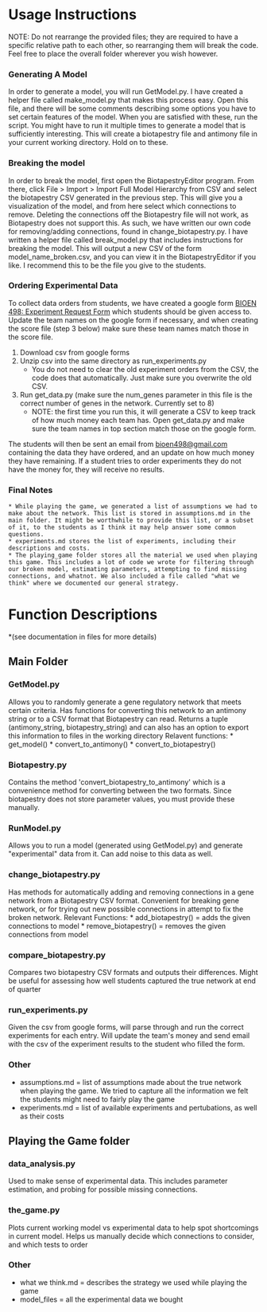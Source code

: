# Usage Instructions
NOTE: Do not rearrange the provided files; they are required to have a specific relative path to each other, so
rearranging them will break the code. Feel free to place the overall folder wherever you wish however.

### Generating A Model
In order to generate a model, you will run GetModel.py. I have created a helper file called make_model.py that makes this process easy.
Open this file, and there will be some comments describing some options you have to set certain features of the model. When you are satisfied
with these, run the script. You might have to run it multiple times to generate a model that is sufficiently interesting. This will create a
biotapestry file and antimony file in your current working directory. Hold on to these.

### Breaking the model
In order to break the model, first open the BiotapestryEditor program. From there, click File > Import > Import Full Model Hierarchy from CSV and select the
biotapestry CSV generated in the previous step. This will give you a visualization of the model, and from here select which connections to remove.
Deleting the connections off the Biotapestry file will not work, as Biotapestry does not support this. As such, we have written our own code for
removing/adding connections, found in change_biotapestry.py. I have written a helper file called break_model.py that includes instructions for 
breaking the model. This will output a new CSV of the form model_name_broken.csv, and you can view it in the BiotapestryEditor if you like.
I recommend this to be the file you give to the students.


### Ordering Experimental Data
To collect data orders from students, we have created a google form [BIOEN 498: Experiment Request Form](https://docs.google.com/forms/d/1OFsoRf8hEJw4d3bpdQHlR1wrq_fUVGD6PmKRf3d1TdY) which students should be given access to. 
Update the team names on the google form if necessary, and when creating the score file (step 3 below) make sure these team names match those in the score file.

1. Download csv from google forms
2. Unzip csv into the same directory as run_experiments.py
	* You do not need to clear the old experiment orders from the CSV, the code does that automatically. Just make sure you overwrite the old CSV.
3. Run get_data.py (make sure the num_genes parameter in this file is the correct number of genes in the network. Currently set to 8)  
	* NOTE: the first time you run this, it will generate a CSV to keep track of how much money each team has. Open get_data.py and make sure the team names in top section match those on the google form.

The students will then be sent an email from bioen498@gmail.com containing the data they have ordered, and an update on
how much money they have remaining. If a student tries to order experiments they do not have the money for, they will receive no results.


### Final Notes
	* While playing the game, we generated a list of assumptions we had to make about the network. This list is stored in assumptions.md in the main folder. It might be worthwhile to provide this list, or a subset of it, to the students as I think it may help answer some common questions.
	* experiments.md stores the list of experiments, including their descriptions and costs.
	* The playing_game folder stores all the material we used when playing this game. This includes a lot of code we wrote for filtering through our broken model, estimating parameters, attempting to find missing connections, and whatnot. We also included a file called "what we think" where we documented our general strategy.


# Function Descriptions
*(see documentation in files for more details)

## Main Folder

### GetModel.py
Allows you to randomly generate a gene regulatory network that meets certain criteria. Has functions for converting this network to an antimony string or to a 
CSV format that Biotapestry can read. Returns a tuple (antimony_string, biotapestry_string) and can also has an option to export this information to files in the working directory
Relavent functions:
	* get_model()
	* convert_to_antimony()
	* convert_to_biotapestry()

### Biotapestry.py
Contains the method 'convert_biotapestry_to_antimony' which is a convenience method for converting between the two formats. Since biotapestry does not store parameter values, you must provide these manually. 

### RunModel.py
Allows you to run a model (generated using GetModel.py) and generate "experimental" data from it. Can add noise to this data as well.

### change_biotapestry.py
Has methods for automatically adding and removing connections in a gene network
from a Biotapestry CSV format. Convenient for breaking gene network, or for
trying out new possible connections in attempt to fix the broken network.
Relevant Functions:
	* add_biotapestry() = adds the given connections to model
	* remove_biotapestry() = removes the given connections from model

### compare_biotapestry.py
Compares two biotapestry CSV formats and outputs their differences.
Might be useful for assessing how well students captured the true network
at end of quarter

### run_experiments.py
Given the csv from google forms, will parse through and run the correct experiments for each entry. Will update the team's money and send email with the csv of the experiment results to the student who filled the form.

### Other
* assumptions.md = list of assumptions made about the true network when playing the game. We tried to capture all the information we felt the students might need
to fairly play the game
* experiments.md = list of available experiments and pertubations, as well as their costs


## Playing the Game folder

### data_analysis.py
Used to make sense of experimental data. This includes parameter estimation, and probing for possible missing connections.

### the_game.py
Plots current working model vs experimental data to help spot shortcomings in current model. Helps us manually decide which connections to consider, and
which tests to order

### Other
* what we think.md = describes the strategy we used while playing the game
* model_files = all the experimental data we bought
